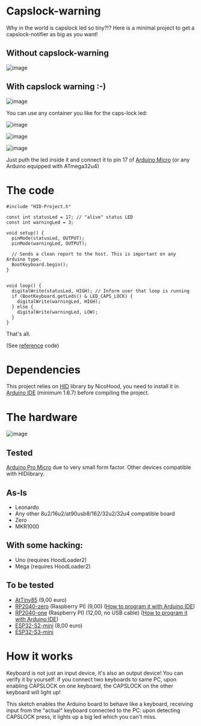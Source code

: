# Capslock-warning
Why in the world is capslock led so tiny?!? Here is a minimal project to get a capslock-notifier as big as you want!

## Without capslock-warning

![image](https://github.com/user-attachments/assets/2d9db0d6-b711-4153-be24-ce27355a031e)

## With capslock warning :-)

![image](https://github.com/user-attachments/assets/118a62d6-a1f4-4f2f-bea3-c8a582432003)

You can use any container you like for the caps-lock led:

![image](https://github.com/user-attachments/assets/5a2deb35-899d-4497-bd71-f3c26ec3e161)

![image](https://github.com/user-attachments/assets/597c4fa3-fd73-468c-bb48-697386a2875a)

![image](https://github.com/user-attachments/assets/7ea8f7a5-9cee-4d53-8fc0-2f9bbdf81aab)

Just puth the led inside it and connect it to pin 17 of [Arduino Micro](https://docs.arduino.cc/hardware/micro/) (or any Arduino equipped with ATmega32u4)

# The code

```
#include "HID-Project.h"

const int statusLed = 17; // "alive" status LED
const int warningLed = 3;

void setup() {
  pinMode(statusLed, OUTPUT);
  pinMode(warningLed, OUTPUT);

  // Sends a clean report to the host. This is important on any Arduino type.
  BootKeyboard.begin();
}


void loop() {
  digitalWrite(statusLed, HIGH); // Inform user that loop is running
  if (BootKeyboard.getLeds() & LED_CAPS_LOCK) {
    digitalWrite(warningLed, HIGH);
  } else {
    digitalWrite(warningLed, LOW);
  }
}
```

That's all.

(See [reference](https://github.com/NicoHood/HID/blob/master/examples/Keyboard/KeyboardLed/KeyboardLed.ino) code)

# Dependencies

This project relies on  [HID](https://github.com/NicoHood/HID) library by NicoHood, you need to install it in [Arduino IDE](https://www.arduino.cc/en/software) (minimum 1.6.7) before compiling the project.

# The hardware

![image](https://github.com/user-attachments/assets/5fdf49f0-f758-4637-9025-b42b07098e8b)

## Tested

[Arduino Pro Micro](https://docs.arduino.cc/hardware/micro/) due to very small form factor. Other devices compatible with HIDlibrary.

## As-Is
- Leonardo
- Any other 8u2/16u2/at90usb8/162/32u2/32u4 compatible board
- Zero
- MKR1000

## With some hacking:
   - Uno (requires HoodLoader2)
   - Mega (requires HoodLoader2)

## To be tested

   - [AtTiny85](https://www.amazon.it/gp/product/B07MB8Y8SF/) (9,00 euro)
   - [RP2040-zero](https://www.amazon.it/gp/product/B0D869F8QG/) (Raspberry PI) (9,00) ([How to program it with Arduino IDE](https://www.instructables.com/Programmare-RASPBERRY-PI-PICO-Con-ARDUINO-IDE-Come/))
   - [RP2040-one](https://www.amazon.it/Waveshare-RP2040-One-Raspberry-Microcontroller-MicroPython/dp/B0BLC1HJND/)  (Raspberry PI) (12,00, no USB cable) ([How to program it with Arduino IDE](https://www.instructables.com/Programmare-RASPBERRY-PI-PICO-Con-ARDUINO-IDE-Come/))
   - [ESP32-S2-mini](https://www.amazon.it/gp/product/B0BGPD6CV5/ref=ox_sc_act_title_4?smid=A3SCFTIO8CSK1X&psc=1) (8,00 euro)
   - [ESP32-S3-mini](https://www.amazon.it/Waveshare-ESP32-S3-Development-Board-ESP32-S3FH4R2/dp/B0CJJPJZ2H/ (12,00 euro))


# How it works

Keyboard is not just an input device, it's also an output device! You can verify it by yourself: if you connect two keyboards to same PC, upon enabling CAPSLOCK on one keyboard, the CAPSLOCK on the other keyboard will light up!

This sketch enables the Arduino board to behave like a keyboard, receiving input from the "actual" keyboard connected to the PC: upon detecting CAPSLOCK press, it lights up a big led which you can't miss.




